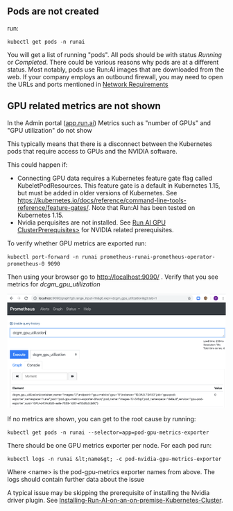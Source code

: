  ## Pods are not created

run:

    kubectl get pods -n runai

You will get a list of running "pods". All pods should be with status _Running_ or _Completed_. There could be various reasons why pods are at a different status. Most notably, pods use Run:AI images that are downloaded from the web. If your company employs an outbound firewall, you may need to open the URLs and ports mentioned in [Network Requirements](Run-AI-GPU-Cluster-Prerequisites/#network-requirements)

## GPU related metrics are not shown

In the Admin portal (<a href="https://app.run.ai" target="_self">app.run.ai</a>) Metrics such as "number of GPUs" and "GPU utilization" do not show

This typically means that there is a disconnect between the Kubernetes pods that require access to GPUs and the NVIDIA software.

This could happen if:

*   Connecting GPU data requires a Kubernetes feature gate flag called KubeletPodResources. This feature gate is a default in Kubernetes 1.15, but must be added in older versions of Kubernetes.  See <https://kubernetes.io/docs/reference/command-line-tools-reference/feature-gates/>. Note that Run:AI has been tested on Kubernetes 1.15.
*    Nvidia perquisites are not installed. See [Run AI GPU ClusterPrerequisites>](Run-AI-GPU-Cluster-Prerequisites/#nvidia-driver) for NVIDIA related prerequisites.

 To verify whether GPU metrics are exported run:  

    kubectl port-forward -n runai prometheus-runai-prometheus-operator-prometheus-0 9090

 Then using your browser go to <http://localhost:9090/> . Verify that you see metrics for _dcgm\_gpu\_utilization_

![mceclip1.png](img/mceclip1.png)

 

 If no metrics are shown, you can get to the root cause by running: 

    kubectl get pods -n runai --selector=app=pod-gpu-metrics-exporter

 There should be one GPU metrics exporter per node. For each pod run: 

    kubectl logs -n runai &lt;name&gt; -c pod-nvidia-gpu-metrics-exporter

 Where &lt;name&gt; is the pod-gpu-metrics exporter names from above. The logs should contain further data about the issue

A typical issue may be skipping the prerequisite of installing the Nvidia driver plugin. See  [Installing-Run-AI-on-an-on-premise-Kubernetes-Cluster](Installing-Run-AI-on-an-on-premise-Kubernetes-Cluster/#step-2-nvidia). 

 